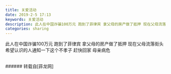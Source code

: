 ```yaml
---
title: 关爱活动
date: 2019-2-5 17:13
keywords: 关爱活动
description: 此人在中国诈骗100万元 跑到了菲律宾 拿父母的房产做了抵押 现在父母流落街头 希望认识的人通知一下这个不孝子 赶快回家 母亲病危 
categories: sharing
---
```

<td class="t_f" id="postmessage_2922807">

此人在中国诈骗100万元 跑到了菲律宾 拿父母的房产做了抵押 现在父母流落街头 希望认识的人通知一下这个不孝子 赶快回家 母亲病危 <br/>
<br/>
</td>
###### 转载自[菲龙网]